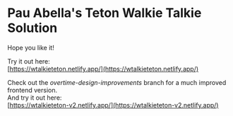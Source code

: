 # Pau Abella's Teton Walkie Talkie Solution

Hope you like it!

Try it out here:  
[https://wtalkieteton.netlify.app/](https://wtalkieteton.netlify.app/) 


Check out the *overtime-design-improvements* branch for a much improved frontend version.  
And try it out here:  
[https://wtalkieteton-v2.netlify.app/](https://wtalkieteton-v2.netlify.app/)
